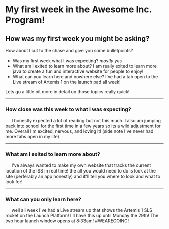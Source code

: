 <h1> My first week in the Awesome Inc. Program! </h1>

<h2> How was my first week you might be asking? </H2>

How about I cut to the chase and give you some bulletpoints?

- Was my first week what I was expecting? *mostly yes*
- What am I exited to learn more about? I am really exited to learn more java to create a fun and interactive website for people to enjoy! 
- What can you learn here and nowhere else? I've had a tab open to the Live stream of Artemis 1 on the launch pad all week!

Lets go a little bit more in detail on those topics really quick!

---

<h3> How close was this week to what I was expecting? </h3>

  &nbsp;&nbsp;&nbsp;&nbsp; I honestly expected a lot of reading but not this much. I also am jumping back into school for the first time in a few years so its a wild adjustment for me. 
Overall I'm excited, nervous, and loving it! (side note I've never had more tabs open in my life)

---

<h3> What am I exited to learn more about? </h3>
  
  &nbsp;&nbsp;&nbsp;&nbsp; I've always wanted to make my own website that tracks the current location of the ISS in real time! the all you would need to do is look at the site (perferably an app honestly) and it'll tell you where to look and what to look for! 
  
---

<h3> What can you only learn here? </h3> 

  &nbsp;&nbsp;&nbsp;&nbsp; well all week I've had a Live stream up that shows the Artemis 1 SLS rocket on the Launch Platform! I'll have this up until Monday the 29th! The two hour launch window opens at 8:33am! #WEAREGOING!
 
  
